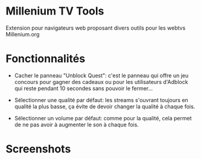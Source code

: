 Millenium TV Tools
=================

Extension pour navigateurs web proposant divers outils pour les webtvs Millenium.org

Fonctionnalités
=================

* Cacher le panneau "Unblock Quest": c'est le panneau qui offre un jeu concours pour gagner des cadeaux ou pour les utilisateurs d'Adblock qui reste pendant 10 secondes sans pouvoir le fermer...

* Sélectionner une qualité par défaut: les streams s'ouvrant toujours en qualité la plus basse, ça évite de devoir changer la qualité à chaque fois.

* Sélectionner un volume par défaut: comme pour la qualité, cela permet de ne pas avoir à augmenter le son à chaque fois.

Screenshots
=================
